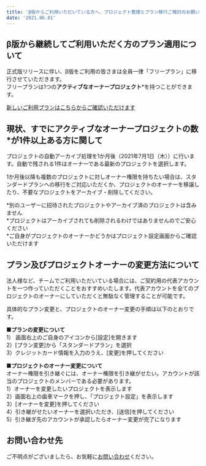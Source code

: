 ```yaml
---
title: 'β版からご利用いただいている方へ、プロジェクト整理とプラン移行ご検討のお願い'
date: '2021.06.01'
---
```


## β版から継続してご利用いただく方のプラン適用について

正式版リリースに伴い、β版をご利用の皆さまは全員一律「フリープラン」に移行させていただきます。  
フリープランは1つの**アクティブなオーナープロジェクト***を持つことができます。

[新しいご利用プランはこちらからご確認いただけます](https://supergoodmeetings.com/plan)

## 現状、すでにアクティブなオーナープロジェクトの数*が1件以上ある方に関して

プロジェクトの自動アーカイブ処理を1か月後（2021年7月1日（木））に行います。自動で残される1件はオーナーである最新のプロジェクトを選択します。

1か月後以降も複数のプロジェクトに対しオーナー権限を持ちたい場合は、スタンダードプランへの移行をご対応いただくか、プロジェクトのオーナーを移譲したり、不要なプロジェクトをアーカイブ・削除してください。

*別のユーザーに招待されたプロジェクトやアーカイブ済のプロジェクトは含みません  
*プロジェクトはアーカイブされても削除されるわけではありませんのでご安心ください    
*ご自身がプロジェクトのオーナーかどうかはプロジェクト設定画面からご確認いただけます   

## プラン及びプロジェクトオーナーの変更方法について

法人様など、チームでご利用いただいている場合には、ご契約用の代表アカウントを一つ作っていただくことをおすすめいたします。代表アカウントを全てのプロジェクトのオーナーにしていただくと無駄なく管理することが可能です。  

具体的なプラン変更と、プロジェクトのオーナー変更の手順は以下のとおりです。

■**プランの変更について**    
1） 画面右上のご自身のアイコンから[設定]を開きます  
2）[プラン変更]から「スタンダードプラン」を選択  
3）クレジットカード情報を入力のうえ、[変更]を押してください  

■**プロジェクトのオーナー変更について**    
オーナー権限を引き継ぐには、オーナー権限を引き継がせたい。アカウントが該当のプロジェクトのメンバーである必要があります。  
1）オーナーを変更したいプロジェクトを表示します  
2）画面右上の歯車マークを押し、「プロジェクト設定」を表示します  
3）[オーナーを変更]を押してください  
4）引き継がせたいオーナーを選択いただき、[送信]を押してください  
5）引き継ぎ先のアカウントが承認したらオーナー変更が完了になります  　

## お問い合わせ先
ご不明点がございましたら、お気軽に[お問い合わせ](https://docs.google.com/forms/d/e/1FAIpQLScCyzYCVpWlBvP6wIDY8_RiWEb5zFt2GHzIB4Jvi8ccWkm9Gw/viewform)ください。
